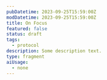 ```yaml
---
pubDatetime: 2023-09-25T15:59:00Z
modDatetime: 2023-09-25T15:59:00Z
title: On Focus
featured: false
status: draft
tags:
  - protocol
description: Some description text.
type: fragment
aiUsage:
  - none
---
```

